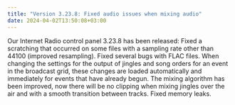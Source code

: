 ```yaml
---
title: "Version 3.23.8: Fixed audio issues when mixing audio"
date: 2024-04-02T13:50:08+03:00
---
```


Our Internet Radio control panel 3.23.8 has been released: Fixed a scratching that occurred on some files with a sampling rate other than 44100 (improved resampling). Fixed several bugs with FLAC files. When changing the settings for the output of jingles and song orders for an event in the broadcast grid, these changes are loaded automatically and immediately for events that have already begun. The mixing algorithm has been improved, now there will be no clipping when mixing jingles over the air and with a smooth transition between tracks. Fixed memory leaks.
